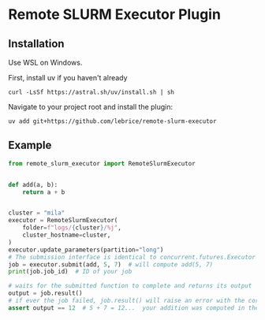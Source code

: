 # Remote SLURM Executor Plugin

## Installation

Use WSL on Windows.

First, install uv if you haven't already

```console
curl -LsSf https://astral.sh/uv/install.sh | sh
```

Navigate to your project root and install the plugin:

```console
uv add git+https://github.com/lebrice/remote-slurm-executor
```

## Example

```python
from remote_slurm_executor import RemoteSlurmExecutor


def add(a, b):
    return a + b


cluster = "mila"
executor = RemoteSlurmExecutor(
    folder=f"logs/{cluster}/%j",
    cluster_hostname=cluster,
)
executor.update_parameters(partition="long")
# The submission interface is identical to concurrent.futures.Executor
job = executor.submit(add, 5, 7)  # will compute add(5, 7)
print(job.job_id)  # ID of your job

# waits for the submitted function to complete and returns its output
output = job.result()
# if ever the job failed, job.result() will raise an error with the corresponding trace
assert output == 12  # 5 + 7 = 12...  your addition was computed in the cluster
```

